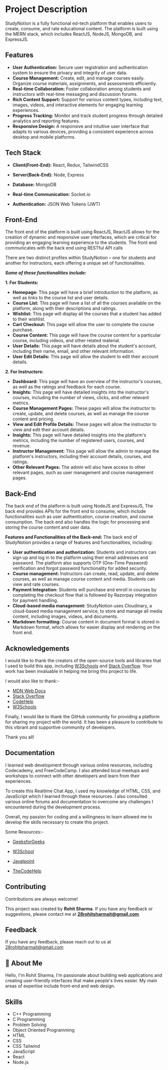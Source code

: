 
# Project Description

StudyNotion is a fully functional ed-tech platform that enables users to create, consume, and rate educational content. The platform is built using the MERN stack, which includes ReactJS, NodeJS, MongoDB, and ExpressJS.

## Features
- **User Authentication:** Secure user registration and authentication system to ensure the privacy and integrity of user data.
- **Course Management:** Create, edit, and manage courses easily. Organize course materials, assignments, and assessments efficiently.
- **Real-time Collaboration:** Foster collaboration among students and instructors with real-time messaging and discussion forums.
- **Rich Content Support:** Support for various content types, including text, images, videos, and interactive elements for engaging learning experiences.
- **Progress Tracking:** Monitor and track student progress through detailed analytics and reporting features.
- **Responsive Design:** A responsive and intuitive user interface that adapts to various devices, providing a consistent experience across desktop and mobile platforms.
## Tech Stack

- **Client(Front-End):** React, Redux, TailwindCSS

- **Server(Back-End):** Node, Express

- **Database:** MongoDB

- **Real-time Communication:** Socket.io

- **Authentication:** JSON Web Tokens (JWT)


## Front-End
The front end of the platform is built using ReactJS, ReactJS allows for the creation of dynamic and responsive user interfaces, which are critical for providing an engaging learning experience to the students. The front end communicates with the back end using RESTful API calls

There are two distinct profiles within StudyNotion – one for students and another for instructors, each offering a unique set of functionalities.

***Some of these functionalities include:***

**1. For Students:**
- **Homepage:** This page will have a brief introduction to the platform, as well as links to the course list and user details.
- **Course List:** This page will have a list of all the courses available on the platform, along with their descriptions and ratings.
- **Wishlist:** This page will display all the courses that a student has added to their wishlist.
- **Cart Checkout:** This page will allow the user to complete the course purchase.
- **Course Content:** This page will have the course content for a particular course, including videos, and other related material.
- **User Details:** This page will have details about the student's account, including their name, email, and other relevant information.
- **User Edit Details:** This page will allow the student to edit their account details.

**2. For Instructors:**
- **Dashboard:** This page will have an overview of the instructor's courses, as well as the ratings and feedback for each course.
- **Insights:** This page will have detailed insights into the instructor's courses, including the number of views, clicks, and other relevant metrics.
- **Course Management Pages:** These pages will allow the instructor to create, update, and delete courses, as well as manage the course content and pricing.
- **View and Edit Profile Details:** These pages will allow the instructor to view and edit their account details. 
- **Insights:** This page will have detailed insights into the platform's metrics, including the number of registered users, courses, and revenue.
- **Instructor Management:** This page will allow the admin to manage the platform's instructors, including their account details, courses, and ratings.
- **Other Relevant Pages:** The admin will also have access to other relevant pages, such as user management and course management pages.

## Back-End
The back end of the platform is built using NodeJS and ExpressJS, The back end provides APIs for the front end to consume, which include functionalities such as user authentication, course creation, and course consumption. The back end also handles the logic for processing and storing the course content and user data.

**Features and Functionalities of the Back-end:** The back end of StudyNotion provides a range of features and functionalities, including:

- **User authentication and authorization:** Students and instructors can sign up and log in to the platform using their email addresses and password. The platform also supports OTP (One-Time Password) verification and forgot password functionality for added security.
- **Course management:** Instructors can create, read, update, and delete courses, as well as manage course content and media. Students can view and rate courses.
- **Payment Integration:** Students will purchase and enroll in courses by completing the checkout flow that is followed by Razorpay integration for payment handling.
- **Cloud-based media management:** StudyNotion uses Cloudinary, a cloud-based media management service, to store and manage all media content, including images, videos, and documents.
- **Markdown formatting:** Course content in document format is stored in Markdown format, which allows for easier display and rendering on the front end.

## Acknowledgements

I would like to thank the creators of the open-source tools and libraries that I used to build this app, including [W3Schools](https://www.w3schools.com/whatis/) and [Stack Overflow](https://stackoverflow.com/documentation). Your work has been invaluable in helping me bring this project to life.

I would also like to thank:- 
- [MDN Web Docs](https://developer.mozilla.org/en-US/)
- [Stack Overflow](https://stackoverflow.com/documentation)
- [CodeHelp](https://www.thecodehelp.in/)
- [W3Schools](https://www.w3schools.com/whatis/)

Finally, I would like to thank the GitHub community for providing a platform for sharing my project with the world. It has been a pleasure to contribute to this vibrant and supportive community of developers.

Thank you all!
## Documentation

I learned web development through various online resources, including Codecademy, and FreeCodeCamp. I also attended local meetups and workshops to connect with other developers and learn from their experiences.

To create this Realtime Chat App, I used my knowledge of HTML, CSS, and JavaScript which I learned through these resources. I also consulted various online forums and documentation to overcome any challenges I encountered during the development process.

Overall, my passion for coding and a willingness to learn allowed me to develop the skills necessary to create this project.

Some Resources:- 

- [GeeksforGeeks](https://www.geeksforgeeks.org/generating-strong-password-using-python/)

- [W3School](https://www.w3schools.com/whatis/)

- [Javatpoint](https://www.javatpoint.com/what-is-a-webpage)

- [TheCodeHelp](https://www.thecodehelp.in/)



## Contributing

Contributions are always welcome!

This project was created by **Rohit Sharma**. If you have any feedback or suggestions, please contact me at **28rohitsharmait@gmail.com**.


## Feedback

If you have any feedback, please reach out to us at 28rohitsharmait@gmail.com


## 🚀 About Me
Hello, I'm Rohit Sharma, I'm passionate about building web applications and creating user-friendly interfaces that make people's lives easier. My main areas of expertise include front-end and web design.

## Skills
- C++ Programming
- C Programming
- Problem Solving
- Object Oriented Programming
- HTML
- CSS
- CSS Tailwind
- JavaScript
- React
- Node.js
